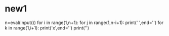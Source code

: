# new1
n=eval(input())
for i in range(1,n+1):
    for j in range(1,n-i+1):
        print(' ',end='')
    for k in range(1,i+1):
        print('x',end='')
    print('')
